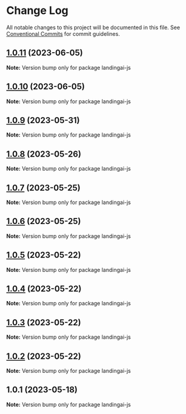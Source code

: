 # Change Log

All notable changes to this project will be documented in this file.
See [Conventional Commits](https://conventionalcommits.org) for commit guidelines.

## [1.0.11](https://github.com/landing-ai/landingai-js/compare/v1.0.10...v1.0.11) (2023-06-05)

**Note:** Version bump only for package landingai-js





## [1.0.10](https://github.com/landing-ai/landingai-js/compare/v1.0.8...v1.0.10) (2023-06-05)

**Note:** Version bump only for package landingai-js





## [1.0.9](https://github.com/landing-ai/landingai-js/compare/v1.0.8...v1.0.9) (2023-05-31)

**Note:** Version bump only for package landingai-js





## [1.0.8](https://github.com/landing-ai/landingai-js/compare/v1.0.7...v1.0.8) (2023-05-26)

**Note:** Version bump only for package landingai-js





## [1.0.7](https://github.com/landing-ai/landingai-js/compare/v1.0.6...v1.0.7) (2023-05-25)

**Note:** Version bump only for package landingai-js





## [1.0.6](https://github.com/landing-ai/landingai-js/compare/v1.0.5...v1.0.6) (2023-05-25)

**Note:** Version bump only for package landingai-js





## [1.0.5](https://github.com/landing-ai/landingai-js/compare/v1.0.4...v1.0.5) (2023-05-22)

**Note:** Version bump only for package landingai-js





## [1.0.4](https://github.com/landing-ai/landingai-js/compare/v1.0.3...v1.0.4) (2023-05-22)

**Note:** Version bump only for package landingai-js





## [1.0.3](https://github.com/landing-ai/landingai-js/compare/v1.0.2...v1.0.3) (2023-05-22)

**Note:** Version bump only for package landingai-js





## [1.0.2](https://github.com/landing-ai/landingai-js/compare/v1.0.1...v1.0.2) (2023-05-22)

**Note:** Version bump only for package landingai-js





## 1.0.1 (2023-05-18)

**Note:** Version bump only for package landingai-js
